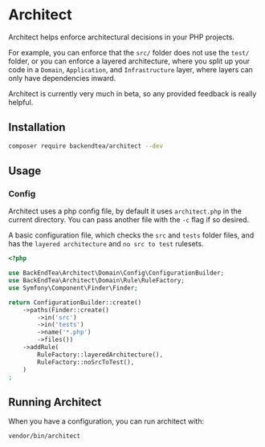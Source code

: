 # Architect

Architect helps enforce architectural decisions in your PHP projects. 

For example, you can enforce that the `src/` folder does not use the `test/` folder,
or you can enforce a layered architecture, where you split up your code in a `Domain`, `Application`, 
and `Infrastructure` layer, where layers can only have dependencies inward.

Architect is currently very much in beta, so any provided feedback is really helpful.

## Installation

```bash
composer require backendtea/architect --dev
```

## Usage

### Config

Architect uses a php config file, by default it uses `architect.php` in the current directory.
You can pass another file with the `-c` flag if so desired.

A basic configuration file, which checks the `src` and `tests` folder files,
and has the `layered architecture` and `no src to test` rulesets.

```php
<?php

use BackEndTea\Architect\Domain\Config\ConfigurationBuilder;
use BackEndTea\Architect\Domain\Rule\RuleFactory;
use Symfony\Component\Finder\Finder;

return ConfigurationBuilder::create()
    ->paths(Finder::create()
        ->in('src')
        ->in('tests')
        ->name('*.php')
        ->files())
    ->addRule(
        RuleFactory::layeredArchitecture(),
        RuleFactory::noSrcToTest(),
    )
;
```

## Running Architect

When you have a configuration, you can run architect with:

```bash
vendor/bin/architect
```